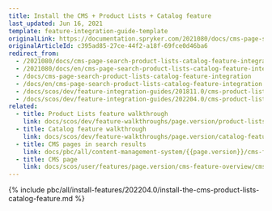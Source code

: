 ```yaml
---
title: Install the CMS + Product Lists + Catalog feature
last_updated: Jun 16, 2021
template: feature-integration-guide-template
originalLink: https://documentation.spryker.com/2021080/docs/cms-page-search-product-lists-catalog-feature-integration
originalArticleId: c395ad85-27ce-44f2-a18f-69fce0d46ba6
redirect_from:
  - /2021080/docs/cms-page-search-product-lists-catalog-feature-integration
  - /2021080/docs/en/cms-page-search-product-lists-catalog-feature-integration
  - /docs/cms-page-search-product-lists-catalog-feature-integration
  - /docs/en/cms-page-search-product-lists-catalog-feature-integration
  - /docs/scos/dev/feature-integration-guides/201811.0/cms-product-lists-catalog-feature-integration.html
  - /docs/scos/dev/feature-integration-guides/202204.0/cms-product-lists-catalog-feature-integration.html
related:
  - title: Product Lists feature walkthrough
    link: docs/scos/dev/feature-walkthroughs/page.version/product-lists-feature-walkthrough.html
  - title: Catalog feature walkthrough
    link: docs/scos/dev/feature-walkthroughs/page.version/catalog-feature-walkthrough.html
  - title: CMS pages in search results
    link: docs/pbc/all/content-management-system/{{page.version}}/cms-feature-overview/cms-pages-in-search-results-overview.html
  - title: CMS page
    link: docs/scos/user/features/page.version/cms-feature-overview/cms-pages-overview.html
---
```


{% include pbc/all/install-features/202204.0/install-the-cms-product-lists-catalog-feature.md %} <!-- To edit, see /_includes/pbc/all/install-features/202204.0/install-the-cms-product-lists-catalog-feature.md -->
